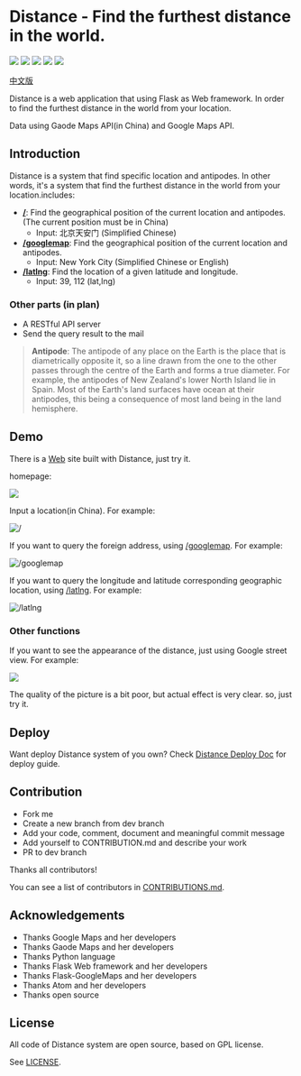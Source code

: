 # Distance - Find the furthest distance in the world.

![][badge-author] ![][badge-build] ![][badge-version] ![][badge-python] ![][badge-license]

[中文版][readme-zh]

Distance is a web application that using Flask as Web framework. In order to find the furthest distance in the world from your location.

Data using Gaode Maps API(in China) and Google Maps API.

## Introduction

Distance is a system that find specific location and antipodes. In other words, it's a system that find the furthest distance in the world from your location.includes:

- [**/**][home]: Find the geographical position of the current location and antipodes. (The current position must be in China)
  - Input: 北京天安门  (Simplified Chinese)
- [**/googlemap**][googlemap]: Find the geographical position of the current location and antipodes.
  - Input: New York City  (Simplified Chinese or English)
- [**/latlng**][latlng]: Find the location of a given latitude and longitude.
  - Input: 39, 112  (lat,lng)

### Other parts (in plan)

- A RESTful API server
- Send the query result to the mail

> **Antipode**: The antipode of any place on the Earth is the place that is diametrically opposite it, so a line drawn from the one to the other passes through the centre of the Earth and forms a true diameter. For example, the antipodes of New Zealand's lower North Island lie in Spain. Most of the Earth's land surfaces have ocean at their antipodes, this being a consequence of most land being in the land hemisphere.

## Demo


There is a [Web][home] site built with Distance, just try it.

homepage:

![](http://ww1.sinaimg.cn/large/647dc635ly1fegrbro6hgj20zz0hzmxp.jpg)


Input a location(in China). For example:

![/](http://ww1.sinaimg.cn/large/647dc635ly1fegrf68boog21hb0q01kz.gif)

If you want to query the foreign address, using [/googlemap][googlemap]. For example:

![/googlemap](http://ww1.sinaimg.cn/large/647dc635ly1fegrmeii8yg21hb0q3hdt.gif)


If you want to query the longitude and latitude corresponding geographic location, using [/latlng][latlng]. For example:

![/latlng](http://ww1.sinaimg.cn/large/647dc635ly1fegrrtiu4jg21h80pz7wi.gif)

### Other functions

If you want to see the appearance of the distance, just using Google street view. For example:

![](https://ws1.sinaimg.cn/large/647dc635ly1fehpw0b20yg20sc0mlx6t.gif)

The quality of the picture is a bit poor, but actual effect is very clear. so, just try it.

## Deploy

Want deploy Distance system of you own? Check [Distance Deploy Doc][deploy-doc] for deploy guide.

## Contribution

- Fork me
- Create a new branch from dev branch
- Add your code, comment, document and meaningful commit message
- Add yourself to CONTRIBUTION.md and describe your work
- PR to dev branch

Thanks all contributors!

You can see a list of contributors in [CONTRIBUTIONS.md][contributors].

## Acknowledgements

- Thanks Google Maps and her developers
- Thanks Gaode Maps and her developers
- Thanks Python language
- Thanks Flask Web framework and her developers
- Thanks Flask-GoogleMaps and her developers
- Thanks Atom and her developers
- Thanks open source

## License

All code of Distance system are open source, based on GPL license.

See [LICENSE][license].

[readme-zh]: https://github.com/RayYu03/Distance/blob/master/README.zh.md

[badge-author]: https://img.shields.io/badge/Author-RayYu03-blue.svg
[badge-build]: https://img.shields.io/badge/build-passing-brightgreen.svg
[badge-version]: https://img.shields.io/badge/version-0.1.0-blue.svg
[badge-license]: https://img.shields.io/badge/license-GPL-blue.svg
[badge-python]: https://img.shields.io/badge/python-3.5%2C%203.6-blue.svg

[home]: http://thefurthestdistance.xyz/
[googlemap]: http://thefurthestdistance.xyz/googlemap
[latlng]: http://thefurthestdistance.xyz/latlng

[contributors]: https://github.com/RayYu03/Distance/blob/master/CONTRIBUTIONS.md

[deploy-doc]: https://github.com/RayYu03/Distance/blob/master/deploy.md

[license]: https://github.com/RayYu03/Distance/blob/master/LICENSE
